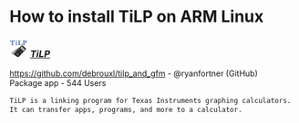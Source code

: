 # How to install TiLP on ARM Linux

### <img src="/img/app-icons/TiLP/icon-64.png" height=32> ***[TiLP](https://github.com/Botspot/pi-apps/tree/master/apps/TiLP)***
https://github.com/debrouxl/tilp_and_gfm - @ryanfortner (GitHub)<br />
Package app - 544 Users
```
TiLP is a linking program for Texas Instruments graphing calculators. It can transfer apps, programs, and more to a calculator.
```
